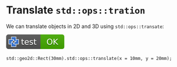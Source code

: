 # Translate `std::ops::tration`

We can translate objects in 2D and 3D using `std::ops::transate`:

[![test](.test/translate_2d.svg)](.test/translate_2d.log)

```µcad,translate_2d
std::geo2d::Rect(30mm).std::ops::translate(x = 10mm, y = 20mm);
```
